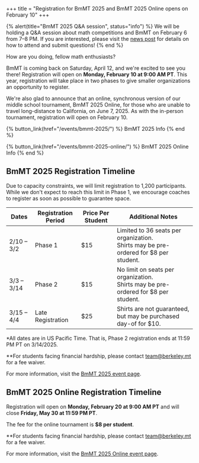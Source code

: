 +++
title = "Registration for BmMT 2025 and BmMT 2025 Online opens on February 10"
+++

{% alert(title="BmMT 2025 Q&A session", status="info") %}
We will be holding a Q&A session about math competitions and BmMT on February 6
from 7–8 PM. If you are interested, please visit the
[news post](/news/bmmt-2025-qanda-session/) for details on how to attend and
submit questions!
{% end %}

How are you doing, fellow math enthusiasts?

BmMT is coming back on Saturday, April 12, and we're excited to see you
there! Registration will open on **Monday, February 10 at 9:00 AM PT**. This
year, registration will take place in two phases to give smaller organizations
an opportunity to register.

We're also glad to announce that an online, synchronous version of our middle
school tournament, BmMT 2025 Online, for those who are unable to travel
long-distance to California, on June 7, 2025. As with the in-person tournament,
registration will open on February 10.

{% button_link(href="/events/bmmt-2025/") %}
BmMT 2025 Info
{% end %}

{% button_link(href="/events/bmmt-2025-online/") %}
BmMT 2025 Online Info
{% end %}

## BmMT 2025 Registration Timeline

Due to capacity constraints, we will limit registration to 1,200 participants.
While we don't expect to reach this limit in Phase 1, we encourage coaches to
register as soon as possible to guarantee space.

| Dates      | Registration Period | Price Per Student | Additional Notes                                                                       |
| ---------- | ------------------- | ----------------- | -------------------------------------------------------------------------------------- |
| 2/10 – 3/2 | Phase 1             | $15               | Limited to 36 seats per organization.<br>Shirts may be pre-ordered for $8 per student. |
| 3/3 – 3/14 | Phase 2             | $15               | No limit on seats per organization.<br>Shirts may be pre-ordered for $8 per student.   |
| 3/15 – 4/4 | Late Registration   | $25               | Shirts are not guaranteed, but may be purchased day-of for $10.                        |

\*All dates are in US Pacific Time. That is, Phase 2 registration ends at 11:59
PM PT on 3/14/2025.

\*\*For students facing financial hardship, please contact <team@berkeley.mt>
for a fee waiver.

For more information, visit the [BmMT 2025 event page](/events/bmmt-2025/).

## BmMT 2025 Online Registration Timeline

Registration will open on **Monday, February 20 at 9:00 AM PT** and will close
**Friday, May 30 at 11:59 PM PT**.

The fee for the online tournament is **$8 per student**.

\*\*For students facing financial hardship, please contact <team@berkeley.mt>
for a fee waiver.

For more information, visit the [BmMT 2025 Online event page](/events/bmmt-2025-online/).

